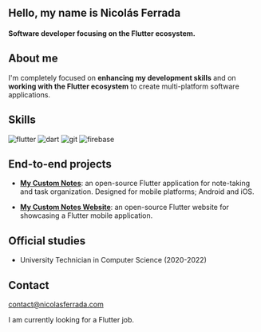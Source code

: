 ## Hello, my name is Nicolás Ferrada
#### **Software developer focusing on the Flutter ecosystem.**

## About me
I'm completely focused on **enhancing my development skills** and on **working with the Flutter ecosystem** to create multi-platform software applications.

## Skills
![flutter](https://img.shields.io/badge/Flutter-02569B?style=for-the-badge&logo=flutter&logoColor=white) 
![dart](https://img.shields.io/badge/Dart-0175C2?style=for-the-badge&logo=dart&logoColor=white)
![git](https://img.shields.io/badge/GIT-E44C30?style=for-the-badge&logo=git&logoColor=white)
![firebase](https://img.shields.io/badge/Firebase-yellow?style=for-the-badge&logo=Firebase&logoColor=white)


## End-to-end projects
- **[My Custom Notes](https://github.com/nicolas-ferrada/mycustomnotes)**: an open-source Flutter application for note-taking and task organization. Designed for mobile platforms; Android and iOS.

- **[My Custom Notes Website](https://github.com/nicolas-ferrada/mycustomnotes_website)**: an open-source Flutter website for showcasing a Flutter mobile application.

## Official studies
- University Technician in Computer Science (2020-2022)

## Contact
contact@nicolasferrada.com

 I am currently looking for a Flutter job.